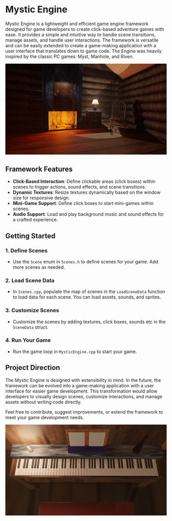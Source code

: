 # Mystic Engine

Mystic Engine is a lightweight and efficient game engine framework designed for game developers to create click-based adventure games with ease. It provides a simple and intuitive way to handle scene transitions, manage assets, and handle user interactions. The framework is versatile and can be easily extended to create a game-making application with a user interface that translates down to game code. The Engine was heavily inspired by the classic PC games: Myst, Manhole, and Riven.

![Mystic Engine](https://github.com/AdamUllmann/images-for-repos/blob/7abfabc94fcaee8156515a2a343b1447fcdc40a8/0001-min.png)

## Framework Features
- **Click-Based Interaction**: Define clickable areas (click boxes) within scenes to trigger actions, sound effects, and scene transitions.
- **Dynamic Textures**: Resize textures dynamically based on the window size for responsive design.
- **Mini-Game Support**: Define click boxes to start mini-games within scenes.
- **Audio Support**: Load and play background music and sound effects for a crafted experience.

## Getting Started
### 1. Define Scenes
   - Use the `Scene` enum in `Scenes.h` to define scenes for your game. Add more scenes as needed.
### 2. Load Scene Data
   - In `Scenes.cpp`, populate the map of scenes in the `LoadSceneData` function to load data for each scene. You can load assets, sounds, and sprites.
### 3. Customize Scenes
   - Customize the scenes by adding textures, click boxes, sounds etc in the `SceneData` struct.
### 4. Run Your Game
   - Run the game loop in `MysticEngine.cpp` to start your game.

## Project Direction
The Mystic Engine is designed with extensibility in mind. In the future, the framework can be evolved into a game-making application with a user interface for easier game development. This transformation would allow developers to visually design scenes, customize interactions, and manage assets without writing code directly.

Feel free to contribute, suggest improvements, or extend the framework to meet your game development needs.

![Mystic Engine2](https://github.com/AdamUllmann/images-for-repos/blob/7abfabc94fcaee8156515a2a343b1447fcdc40a8/0003-min.png)
